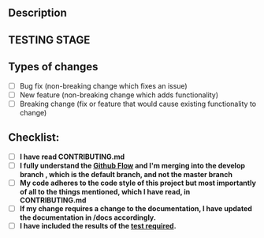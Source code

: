 <!--- Provide a general summary of your changes in the Title above -->

## Description
<!--- Describe your changes in detail -->
<!--- If it fixes an open issue, please link to the issue here. -->
<!--- Why is this change required? What problem does it solve? -->

## TESTING STAGE
<!--- Refer to https://github.com/ErmiyaEskandary/Slither.io-bot/blob/develop/DEVELOPER.md#testing-the-bots-efficiency on how to test  -->
<!--- REQUIRED AS MENTIONED IN DOCS, CONTRIBUTING GUIDELINES -->

## Types of changes
<!--- What types of changes does your code introduce? Put an `x` in all the boxes that apply: -->
- [ ] Bug fix (non-breaking change which fixes an issue)
- [ ] New feature (non-breaking change which adds functionality)
- [ ] Breaking change (fix or feature that would cause existing functionality to change)

## Checklist:
<!--- Go over all the following points -->
<!--- For us to merge your PR, after approval, ALL OF THESE CHECKBOXES NEED TO BE TICKED -->
<!--- If you're unsure about any of these, don't hesitate to ask. We're here to help! -->
- [ ] **I have read CONTRIBUTING.md**
- [ ] **I fully understand the [Github Flow](https://guides.github.com/introduction/flow/) and I'm merging into the develop branch , which is the default branch, and not the master branch**
- [ ] **My code adheres to the code style of this project but most importantly of all to the things mentioned, which I have read, in CONTRIBUTING.md**
- [ ] **If my change requires a change to the documentation, I have updated the documentation in /docs accordingly.**
- [ ] **I have included the results of the [test required](https://github.com/ErmiyaEskandary/Slither.io-bot/wiki/How-to-Test-Bot-Effectiveness).**
